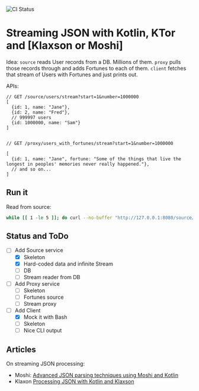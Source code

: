 ![CI Status](https://github.com/denyago/kotlin-streaming/workflows/testCI/badge.svg)

# Streaming JSON with Kotlin, KTor and \[Klaxson or Moshi\]

Idea: `source` reads User records from a DB. Millions of them. 
`proxy` pulls those records through and adds Fortunes to each of them.
`client` fetches that stream of Users with Fortunes and just prints out.

APIs:
```json5
// GET /source/users/stream?start=1&number=1000000
[
  {id: 1, name: "Jane"},
  {id: 2, name: "Fred"},
  // 999997 users
  {id: 1000000, name: "Sam"}
]
```
```json5

// GET /proxy/users_with_fortunes/stream?start=1&number=1000000

[
  {id: 1, name: "Jane", fortune: "Some of the things that live the longest in peoples' memories never really happened."},
  // and so on...
]
```

## Run it

Read from source:

```bash
while [[ 1 -le 5 ]]; do curl --no-buffer "http://127.0.0.1:8080/source/users/stream" > /dev/null; done
```

## Status and ToDo

- [ ] Add Source service
    - [x] Skeleton
    - [x] Hard-coded data and infinite Stream
    - [ ] DB
    - [ ] Stream reader from DB
- [ ] Add Proxy service
    - [ ] Skeleton
    - [ ] Fortunes source
    - [ ] Stream proxy
- [ ] Add Client
    - [x] Mock it with Bash
    - [ ] Skeleton
    - [ ] Nice CLI output

## Articles

On streaming JSON processing:
- Moshi: [Advanced JSON parsing techniques using Moshi and Kotlin](https://medium.com/@BladeCoder/advanced-json-parsing-techniques-using-moshi-and-kotlin-daf56a7b963d)
- Klaxon [Processing JSON with Kotlin and Klaxson](https://www.baeldung.com/kotlin-json-klaxson)
